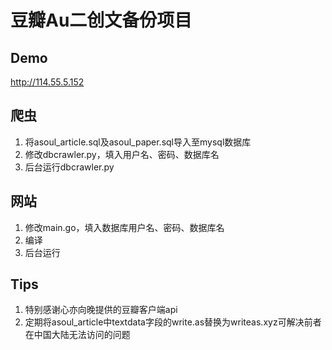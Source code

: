 # 豆瓣Au二创文备份项目

## Demo

http://114.55.5.152

## 爬虫

1. 将asoul_article.sql及asoul_paper.sql导入至mysql数据库
2. 修改dbcrawler.py，填入用户名、密码、数据库名
3. 后台运行dbcrawler.py

## 网站

1. 修改main.go，填入数据库用户名、密码、数据库名
2. 编译
3. 后台运行

## Tips

1. 特别感谢心亦向晚提供的豆瓣客户端api
2. 定期将asoul_article中textdata字段的write.as替换为writeas.xyz可解决前者在中国大陆无法访问的问题

